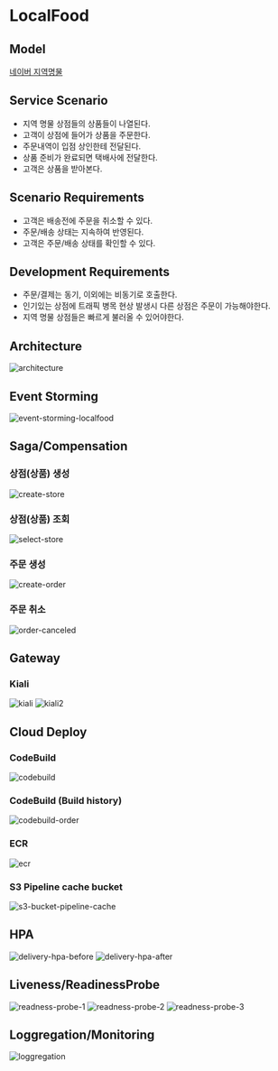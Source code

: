 # LocalFood

## Model
[네이버 지역명물](https://shopping.naver.com/fresh/localfood/home)

## Service Scenario
- 지역 명물 상점들의 상품들이 나열된다.
- 고객이 상점에 들어가 상품을 주문한다.
- 주문내역이 입점 상인한테 전달된다.
- 상품 준비가 완료되면 택배사에 전달한다.
- 고객은 상품을 받아본다.


## Scenario Requirements
- 고객은 배송전에 주문을 취소할 수 있다.
- 주문/배송 상태는 지속하여 반영된다.
- 고객은 주문/배송 상태를 확인할 수 있다.


## Development Requirements
- 주문/결제는 동기, 이외에는 비동기로 호출한다.
- 인기있는 상점에 트래픽 병목 현상 발생시 다른 상점은 주문이 가능해야한다.
- 지역 명물 상점들은 빠르게 불러올 수 있어야한다.


## Architecture
![architecture](https://github.com/ppoox/cna-final-ops/assets/28284285/a958627c-12ea-4949-94ef-dca2c3779fc3)


## Event Storming
![event-storming-localfood](https://github.com/ppoox/cna-final-ops/assets/28284285/73aff464-4321-41fc-97fd-4c4e78949882)


## Saga/Compensation
### 상점(상품) 생성
![create-store](https://github.com/ppoox/cna-final-ops/assets/28284285/e4aab201-49e7-4196-9a8d-a7fe254e1ea7)

### 상점(상품) 조회
![select-store](https://github.com/ppoox/cna-final-ops/assets/28284285/53da430d-18f5-4d3b-82d1-d85c3b2fe63c)

### 주문 생성
![create-order](https://github.com/ppoox/cna-final-ops/assets/28284285/f4a1d226-e549-48ba-9bc6-aeeb93014524)

### 주문 취소
![order-canceled](https://github.com/ppoox/cna-final-ops/assets/28284285/893e8fd3-9c70-4f36-b438-ce6f097f5a17)



## Gateway
### Kiali
![kiali](https://github.com/ppoox/cna-final-ops/assets/28284285/eef9c8ea-be47-412c-a635-4ee53e19c390)
![kiali2](https://github.com/ppoox/cna-final-ops/assets/28284285/e78ff0b5-fa7d-4fb7-acd7-c560955391e6)



## Cloud Deploy
### CodeBuild
![codebuild](https://github.com/ppoox/cna-final-ops/assets/28284285/31020708-c5f4-4795-9fd7-746d3b98f3ce)

### CodeBuild (Build history)
![codebuild-order](https://github.com/ppoox/cna-final-ops/assets/28284285/4c48d14a-b5ff-45d5-bf2c-88b37196ee7d)

### ECR
![ecr](https://github.com/ppoox/cna-final-ops/assets/28284285/522f2a6a-0f13-49d3-8cfa-160e518aef0a)

### S3 Pipeline cache bucket
![s3-bucket-pipeline-cache](https://github.com/ppoox/cna-final-ops/assets/28284285/2820e053-6207-4ec1-b70f-e2e5875d2be6)


## HPA
![delivery-hpa-before](https://github.com/ppoox/cna-final-ops/assets/28284285/402007ae-606f-4fdb-aa8d-389730a0e822)
![delivery-hpa-after](https://github.com/ppoox/cna-final-ops/assets/28284285/d1aeb621-d582-4ddd-8f94-fae46ab15378)

## Liveness/ReadinessProbe
![readness-probe-1](https://github.com/ppoox/cna-final-ops/assets/28284285/bc64b4d3-e6de-4c20-a437-2d12500d15d3)
![readness-probe-2](https://github.com/ppoox/cna-final-ops/assets/28284285/47e10398-0f91-4095-8065-5e73426ac29a)
![readness-probe-3](https://github.com/ppoox/cna-final-ops/assets/28284285/457aebe1-710a-4390-924f-e2233c398229)


## Loggregation/Monitoring
![loggregation](https://github.com/ppoox/cna-final-ops/assets/28284285/2e3aca64-fb83-4023-bff9-fc0c5f78e4a3)

